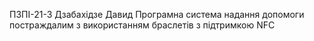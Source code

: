 ПЗПІ-21-3 Дзабахідзе Давид Програмна система надання допомоги постраждалим з використанням браслетів з підтримкою NFC
